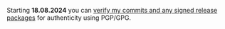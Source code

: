 Starting **18.08.2024** you can [verify my commits and any signed release packages](SECURITY.md) for authenticity using PGP/GPG.
